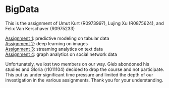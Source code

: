# BigData

This is the assignment of Umut Kurt (R0973997), Lujing Xu (R0875624), and Felix Van Kerschaver (R0975233)

[Assignment 1](https://github.com/felixvk1234/BigData/tree/main/Assignment1): predictive modeling on tabular data <br />
[Assignment 2](https://github.com/felixvk1234/BigData/tree/main/Assignment2): deep learning on images <br />
[Assignment 3](https://github.com/felixvk1234/BigData/tree/main/Assignment3): streaming analytics on text data <br />
[Assignment 4](https://github.com/felixvk1234/BigData/tree/main/Assignment4): graph analytics on social network data <br />

Unfortunately, we lost two members on our way. Gleb abondoned his studies and Gloria (r1011104) decided to drop the course and not participate. 
This put us under significant time pressure and limited the depth of our investigation in the various assignments. 
Thank you for your understanding.






